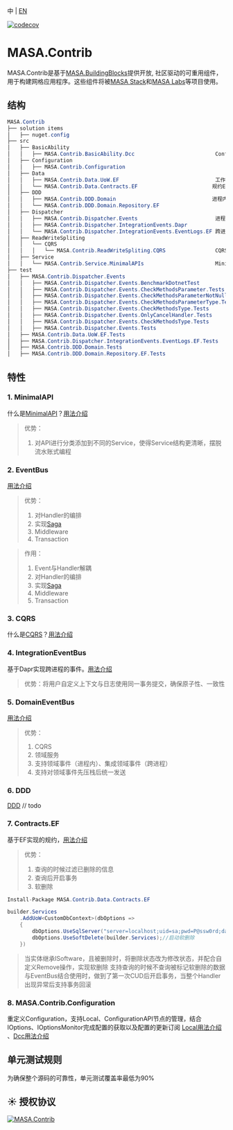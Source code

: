 ﻿中 | [EN](README.md)

[![codecov](https://codecov.io/gh/masastack/MASA.Contrib/branch/develop/graph/badge.svg?token=87TPNHUHW2)](https://codecov.io/gh/masastack/MASA.Contrib)

# MASA.Contrib

MASA.Contrib是基于[MASA.BuildingBlocks](https://github.com/masastack/MASA.BuildingBlocks)提供开放, 社区驱动的可重用组件，用于构建网格应用程序。这些组件将被[MASA Stack](https://github.com/masastack)和[MASA Labs](https://github.com/masalabs)等项目使用。

## 结构

```c#
MASA.Contrib
├── solution items
│   ├── nuget.config
├── src
│   ├── BasicAbility
│   │   ├── MASA.Contrib.BasicAbility.Dcc                          ConfigurationAPI
│   ├── Configuration
│   │   ├── MASA.Contrib.Configuration
│   ├── Data
│   │   ├── MASA.Contrib.Data.UoW.EF                               工作单元
│   │   └── MASA.Contrib.Data.Contracts.EF                        规约EF版
│   ├── DDD
│   │   ├── MASA.Contrib.DDD.Domain                               进程内、跨进程都支持
│   │   └── MASA.Contrib.DDD.Domain.Repository.EF
│   ├── Dispatcher
│   │   ├── MASA.Contrib.Dispatcher.Events                         进程内事件
│   │   ├── MASA.Contrib.Dispatcher.IntegrationEvents.Dapr
│   │   └── MASA.Contrib.Dispatcher.IntegrationEvents.EventLogs.EF 跨进程事件
│   ├── ReadWriteSpliting
│   │   └── CQRS
│   │   │   └── MASA.Contrib.ReadWriteSpliting.CQRS                CQRS
│   ├── Service
│   │   └── MASA.Contrib.Service.MinimalAPIs                       MinimalAPI最佳实践
├── test
│   ├── MASA.Contrib.Dispatcher.Events
│   │   ├── MASA.Contrib.Dispatcher.Events.BenchmarkDotnetTest
│   │   ├── MASA.Contrib.Dispatcher.Events.CheckMethodsParameter.Tests
│   │   ├── MASA.Contrib.Dispatcher.Events.CheckMethodsParameterNotNull.Tests
│   │   ├── MASA.Contrib.Dispatcher.Events.CheckMethodsParameterType.Tests
│   │   ├── MASA.Contrib.Dispatcher.Events.CheckMethodsType.Tests
│   │   ├── MASA.Contrib.Dispatcher.Events.OnlyCancelHandler.Tests
│   │   ├── MASA.Contrib.Dispatcher.Events.CheckMethodsType.Tests
│   │   ├── MASA.Contrib.Dispatcher.Events.Tests
│   ├── MASA.Contrib.Data.UoW.EF.Tests
│   ├── MASA.Contrib.Dispatcher.IntegrationEvents.EventLogs.EF.Tests
│   ├── MASA.Contrib.DDD.Domain.Tests
│   ├── MASA.Contrib.DDD.Domain.Repository.EF.Tests
```

## 特性

### 1. MinimalAPI

什么是[MinimalAPI](https://devblogs.microsoft.com/aspnet/asp-net-core-updates-in-net-6-preview-4/#introducing-minimal-apis)？[用法介绍](/src/Service/MASA.Contrib.Service.MinimalAPIs/README.zh-CN.md)

>  优势：
>
>  1.  对API进行分类添加到不同的Service，使得Service结构更清晰，摆脱流水账式编程

### 2. EventBus

[用法介绍](/src/Dispatcher/MASA.Contrib.Dispatcher.Events/README.zh-CN.md)

> 优势：
>
> 1. 对Handler的编排
> 2. 实现[Saga](https://docs.microsoft.com/zh-cn/azure/architecture/reference-architectures/saga/saga)
> 3. Middleware
> 4. Transaction

> 作用：
>
> 1. Event与Handler解耦
> 2. 对Handler的编排
> 3. 实现[Saga](https://docs.microsoft.com/zh-cn/azure/architecture/reference-architectures/saga/saga)
> 4. Middleware
> 5. Transaction

### 3. CQRS

什么是[CQRS](https://docs.microsoft.com/en-us/azure/architecture/patterns/cqrs)？[用法介绍](/src/ReadWriteSpliting/CQRS/MASA.Contrib.ReadWriteSpliting.CQRS/README.zh-CN.md)

### 4. IntegrationEventBus

基于Dapr实现跨进程的事件。[用法介绍](/src/Dispatcher/MASA.Contrib.Dispatcher.IntegrationEvents.Dapr/README.zh-CN.md)

> 优势：将用户自定义上下文与日志使用同一事务提交，确保原子性、一致性

### 5. DomainEventBus

[用法介绍](/src/DDD/MASA.Contrib.DDD.Domain/README.zh-CN.md)

> 优势：
>
> 1. CQRS
> 2. 领域服务
> 3. 支持领域事件（进程内）、集成领域事件（跨进程）
> 4. 支持对领域事件先压栈后统一发送

### 6. DDD

[DDD](https://www.likecs.com/default/index/show?id=93970) // todo


### 7. Contracts.EF

基于EF实现的规约，[用法介绍](src/Data/MASA.Contrib.Data.Contracts.EF/README.zh-CN.md)

> 优势：
>
> 1. 查询的时候过滤已删除的信息
> 2. 查询后开启事务
> 3. 软删除

```C#
Install-Package MASA.Contrib.Data.Contracts.EF
```

```C#
builder.Services
    .AddUoW<CustomDbContext>(dbOptions =>
    {
        dbOptions.UseSqlServer("server=localhost;uid=sa;pwd=P@ssw0rd;database=identity");
        dbOptions.UseSoftDelete(builder.Services);//启动软删除
    })
```

> 当实体继承ISoftware，且被删除时，将删除状态改为修改状态，并配合自定义Remove操作，实现软删除
> 支持查询的时候不查询被标记软删除的数据
> 与EventBus结合使用时，做到了第一次CUD后开启事务，当整个Handler出现异常后支持事务回滚

### 8. MASA.Contrib.Configuration

重定义Configuration，支持Local、ConfigurationAPI节点的管理，结合IOptions、IOptionsMonitor完成配置的获取以及配置的更新订阅 [Local用法介绍](src/Configuration/MASA.Contrib.Configuration/README.zh-CN.md) 、[Dcc用法介绍](src/BasicAbility/MASA.Contrib.BasicAbility.Dcc/README.zh-CN.md)

## 单元测试规则

为确保整个源码的可靠性，单元测试覆盖率最低为90%

## ☀️ 授权协议

[![MASA.Contrib](https://img.shields.io/badge/License-MIT-blue?style=flat-square)](/LICENSE.txt)

